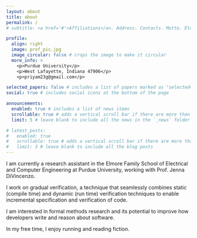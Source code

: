 ```yaml
---
layout: about
title: about
permalink: /
# subtitle: <a href='#'>Affiliations</a>. Address. Contacts. Motto. Etc.

profile:
  align: right
  image: prof_pic.jpg
  image_circular: false # crops the image to make it circular
  more_info: >
    <p>Purdue University</p>
    <p>West Lafayette, Indiana 47906</p>
    <p>priyam23g@gmail.com</p>

selected_papers: false # includes a list of papers marked as "selected={true}"
social: true # includes social icons at the bottom of the page

announcements:
  enabled: true # includes a list of news items
  scrollable: true # adds a vertical scroll bar if there are more than 3 news items
  limit: 5 # leave blank to include all the news in the `_news` folder

# latest_posts:
#   enabled: true
#   scrollable: true # adds a vertical scroll bar if there are more than 3 new posts items
#   limit: 3 # leave blank to include all the blog posts
---
```


I am currently a research assistant in the Elmore Family School of Electrical and Computer Engineering at Purdue University, working with Prof. Jenna DiVincenzo.

I work on gradual verification, a technique that seamlessly combines static (compile time) and dynamic (run time) verification techniques to enable incremental specification and verification of code.

I am interested in formal methods research and its potential to improve how developers write and reason about software. 

In my free time, I enjoy running and reading fiction.
